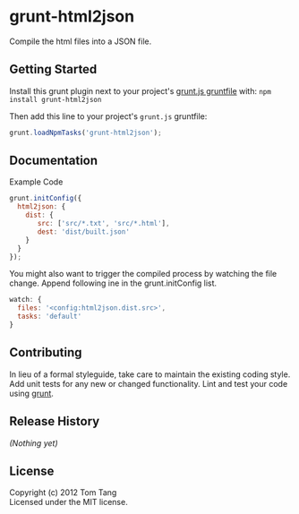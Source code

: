 # grunt-html2json

Compile the html files into a JSON file.

## Getting Started
Install this grunt plugin next to your project's [grunt.js gruntfile][getting_started] with: `npm install grunt-html2json`

Then add this line to your project's `grunt.js` gruntfile:

```javascript
grunt.loadNpmTasks('grunt-html2json');
```

[grunt]: http://gruntjs.com/
[getting_started]: https://github.com/gruntjs/grunt/blob/master/docs/getting_started.md

## Documentation
Example Code
```javascript
grunt.initConfig({
  html2json: {
    dist: {
       src: ['src/*.txt', 'src/*.html'],
       dest: 'dist/built.json'
    }
  }
});

```

You might also want to trigger the compiled process by watching the file change.
Append following ine in the grunt.initConfig list.
```javascript
watch: {
  files: '<config:html2json.dist.src>',
  tasks: 'default'
}
```


## Contributing
In lieu of a formal styleguide, take care to maintain the existing coding style. Add unit tests for any new or changed functionality. Lint and test your code using [grunt][grunt].

## Release History
_(Nothing yet)_

## License
Copyright (c) 2012 Tom Tang  
Licensed under the MIT license.
